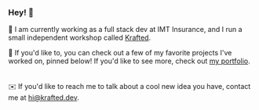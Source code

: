 ### Hey! 👋
🧪 I am currently working as a full stack dev at IMT Insurance, and I run a small independent workshop called [Krafted](https://krafted.dev).

💼 If you'd like to, you can check out a few of my favorite projects I've worked on, pinned below! If you'd like to see more, check out [my portfolio](https://sammagee.me/work).
<br><br><br>
✉️ If you'd like to reach me to talk about a cool new idea you have, contact me at hi@krafted.dev.

<!--
**sammagee/sammagee** is a ✨ _special_ ✨ repository because its `README.md` (this file) appears on your GitHub profile.

Here are some ideas to get you started:

- 🔭 I’m currently working on ...
- 🌱 I’m currently learning ...
- 👯 I’m looking to collaborate on ...
- 🤔 I’m looking for help with ...
- 💬 Ask me about ...
- 📫 How to reach me: ...
- 😄 Pronouns: ...
- ⚡ Fun fact: ...
-->
